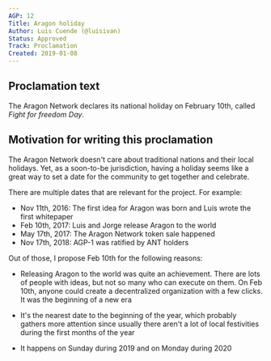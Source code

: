 ```yaml
---
AGP: 12
Title: Aragon holiday
Author: Luis Cuende (@luisivan)
Status: Approved
Track: Proclamation
Created: 2019-01-08
---
```


## Proclamation text

The Aragon Network declares its national holiday on February 10th, called *Fight for freedom Day*.

## Motivation for writing this proclamation

The Aragon Network doesn't care about traditional nations and their local holidays. Yet, as a soon-to-be jurisdiction, having a holiday seems like a great way to set a date for the community to get together and celebrate.

There are multiple dates that are relevant for the project. For example:

- Nov 11th, 2016: The first idea for Aragon was born and Luis wrote the first whitepaper
- Feb 10th, 2017: Luis and Jorge release Aragon to the world
- May 17th, 2017: The Aragon Network token sale happened
- Nov 17th, 2018: AGP-1 was ratified by ANT holders



Out of those, I propose Feb 10th for the following reasons:

- Releasing Aragon to the world was quite an achievement. There are lots of people with ideas, but not so many who can execute on them. On Feb 10th, anyone could create a decentralized organization with a few clicks. It was the beginning of a new era
- It's the nearest date to the beginning of the year, which probably gathers more attention since usually there aren't a lot of local festivities during the first months of the year

- It happens on Sunday during 2019 and on Monday during 2020
